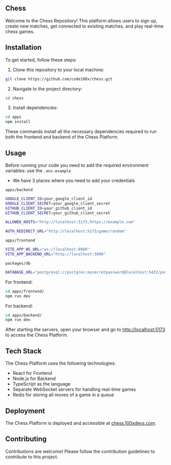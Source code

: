 ## Chess

Welcome to the Chess Repository! This platform allows users to sign up, create new matches, get connected to existing matches, and play real-time chess games.

## Installation

To get started, follow these steps:

1. Clone this repository to your local machine:
```bash
git clone https://github.com/code100x/chess.git
```

2. Navigate to the project directory:
```bash
cd chess
```

3. Install dependencies:
```bash
cd apps
npm install
```

These commands install all the necessary dependencies required to run both the frontend and backend of the Chess Platform.

## Usage

Before running your code you need to add the required environment variables:
use the `.env.example`

- We have 3 places where you need to add your credentials

`apps/backend`
```bash
GOOGLE_CLIENT_ID=your_google_client_id
GOOGLE_CLIENT_SECRET=your_google_client_secret
GITHUB_CLIENT_ID=your_github_client_id
GITHUB_CLIENT_SECRET=your_github_client_secret

ALLOWED_HOSTS="http://localhost:5173,https://example.com"

AUTH_REDIRECT_URL="http://localhost:5173/game/random"
```

`apps/frontend`
```bash
VITE_APP_WS_URL="ws://localhost:8080"
VITE_APP_BACKEND_URL="http://localhost:3000"
```

`packages/db`
```bash
DATABASE_URL="postgresql://postgres:mysecretpassword@localhost:5432/postgres"
```

For frontend:
```bash
cd apps/frontend/
npm run dev
```

For backend:
```bash
cd apps/backend/
npm run dev
```


After starting the servers, open your browser and go to [http://localhost:5173](http://localhost:5173) to access the Chess Platform.

## Tech Stack

The Chess Platform uses the following technologies:

- React for Frontend
- Node.js for Backend
- TypeScript as the language
- Separate WebSocket servers for handling real-time games
- Redis for storing all moves of a game in a queue

## Deployment

The Chess Platform is deployed and accessible at [chess.100xdevs.com](http://chess.100xdevs.com/).

## Contributing

Contributions are welcome! Please follow the contribution guidelines to contribute to this project.
